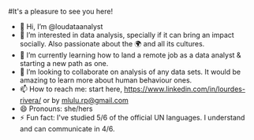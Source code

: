 #It's a pleasure to see you here!

- 👋 Hi, I’m @loudataanalyst
- 👀 I’m interested in data analysis, specially if it can bring an impact socially. Also passionate about the 🌍 and all its cultures.
- 🌱 I’m currently learning how to land a remote job as a data analyst & starting a new path as one. 
- 💞️ I’m looking to collaborate on analysis of any data sets. It would be amazing to learn more about human behaviour ones.
- 📫 How to reach me: start here, https://www.linkedin.com/in/lourdes-rivera/  or by mlulu.rp@gmail.com
- 😄 Pronouns: she/hers
- ⚡ Fun fact: I've studied 5/6 of the official UN languages. I understand and can communicate in 4/6. 

<!---
loudataanalyst/loudataanalyst is a ✨ special ✨ repository because its `README.md` (this file) appears on your GitHub profile.
You can click the Preview link to take a look at your changes.
--->
